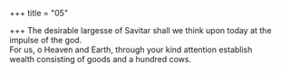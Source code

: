 +++
title = "05"

+++
The desirable largesse of Savitar shall we think upon today at the  impulse of the god.  
For us, o Heaven and Earth, through your kind attention establish  
wealth consisting of goods and a hundred cows.  